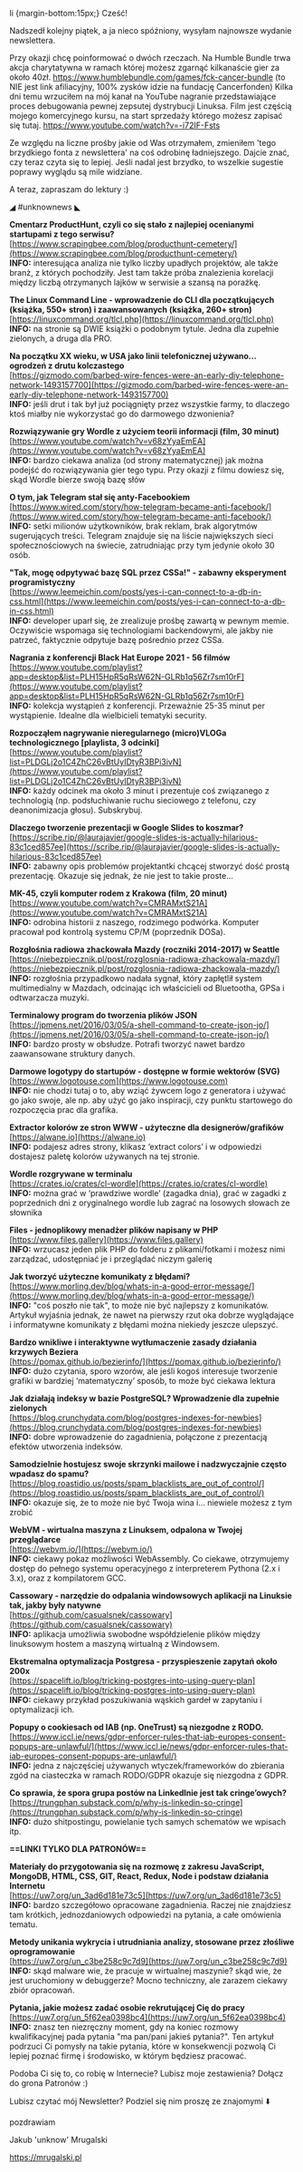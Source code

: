 li {margin-bottom:15px;}
Cześć!

Nadszedł kolejny piątek, a ja nieco spóźniony, wysyłam najnowsze wydanie newslettera.

Przy okazji chcę poinformować o dwóch rzeczach.
Na Humble Bundle trwa akcja charytatywna w ramach której możesz zgarnąć kilkanaście gier za około 40zł.
https://www.humblebundle.com/games/fck-cancer-bundle (to NIE jest link afiliacyjny, 100% zysków idzie na fundację Cancerfonden)
Kilka dni temu wrzuciłem na mój kanał na YouTube nagranie przedstawiające proces debugowania pewnej zepsutej dystrybucji Linuksa. Film jest częścią mojego komercyjnego kursu, na start sprzedaży którego możesz zapisać się tutaj.
https://www.youtube.com/watch?v=-i72IF-Fsts
 

Ze względu na liczne prośby jakie od Was otrzymałem, zmieniłem 'tego brzydkiego fonta z newslettera' na coś odrobinę ładniejszego. Dajcie znać, czy teraz czyta się to lepiej. Jeśli nadal jest brzydko, to wszelkie sugestie poprawy wyglądu są mile widziane.

 

A teraz, zapraszam do lektury :)

 

◢ #unknownews ◣

**Cmentarz ProductHunt, czyli co się stało z najlepiej ocenianymi startupami z tego serwisu?**  
[https://www.scrapingbee.com/blog/producthunt-cemetery/](https://www.scrapingbee.com/blog/producthunt-cemetery/)  
**INFO:** interesująca analiza nie tylko liczby upadłych projektów, ale także branż, z których pochodziły. Jest tam także próba znalezienia korelacji między liczbą otrzymanych lajków w serwisie a szansą na porażkę.  

**The Linux Command Line - wprowadzenie do CLI dla początkujących (książka, 550+ stron) i zaawansowanych (książka, 260+ stron)**  
[https://linuxcommand.org/tlcl.php](https://linuxcommand.org/tlcl.php)  
**INFO:** na stronie są DWIE książki o podobnym tytule. Jedna dla zupełnie zielonych, a druga dla PRO.  

**Na początku XX wieku, w USA jako linii telefonicznej używano... ogrodzeń z drutu kolczastego**  
[https://gizmodo.com/barbed-wire-fences-were-an-early-diy-telephone-network-1493157700](https://gizmodo.com/barbed-wire-fences-were-an-early-diy-telephone-network-1493157700)  
**INFO:** jeśli drut i tak był już pociągnięty przez wszystkie farmy, to dlaczego ktoś miałby nie wykorzystać go do darmowego dzwonienia?  

**Rozwiązywanie gry Wordle z użyciem teorii informacji (film, 30 minut)**  
[https://www.youtube.com/watch?v=v68zYyaEmEA](https://www.youtube.com/watch?v=v68zYyaEmEA)  
**INFO:** bardzo ciekawa analiza (od strony matematycznej) jak można podejść do rozwiązywania gier tego typu. Przy okazji z filmu dowiesz się, skąd Wordle bierze swoją bazę słów  

**O tym, jak Telegram stał się anty-Facebookiem**  
[https://www.wired.com/story/how-telegram-became-anti-facebook/](https://www.wired.com/story/how-telegram-became-anti-facebook/)  
**INFO:** setki milionów użytkowników, brak reklam, brak algorytmów sugerujących treści. Telegram znajduje się na liście największych sieci społecznościowych na świecie, zatrudniając przy tym jedynie około 30 osób.  

**"Tak, mogę odpytywać bazę SQL przez CSSa!" - zabawny eksperyment programistyczny**  
[https://www.leemeichin.com/posts/yes-i-can-connect-to-a-db-in-css.html](https://www.leemeichin.com/posts/yes-i-can-connect-to-a-db-in-css.html)  
**INFO:** developer uparł się, że zrealizuje prośbę zawartą w pewnym memie. Oczywiście wspomaga się technologiami backendowymi, ale jakby nie patrzeć, faktycznie odpytuje bazę pośrednio przez CSSa.  

**Nagrania z konferencji Black Hat Europe 2021 - 56 filmów**  
[https://www.youtube.com/playlist?app=desktop&list=PLH15HpR5qRsW62N-GLRb1q56Zr7sm10rF](https://www.youtube.com/playlist?app=desktop&list=PLH15HpR5qRsW62N-GLRb1q56Zr7sm10rF)  
**INFO:** kolekcja wystąpień z konferencji. Przeważnie 25-35 minut per wystąpienie. Idealne dla wielbicieli tematyki security.  

**Rozpocząłem nagrywanie nieregularnego (micro)VLOGa technologicznego [playlista, 3 odcinki]**  
[https://www.youtube.com/playlist?list=PLDGLj2o1C4ZhC26vBtUyIDtyR3BPi3ivN](https://www.youtube.com/playlist?list=PLDGLj2o1C4ZhC26vBtUyIDtyR3BPi3ivN)  
**INFO:** każdy odcinek ma około 3 minut i prezentuje coś związanego z technologią (np. podsłuchiwanie ruchu sieciowego z telefonu, czy deanonimizacja głosu). Subskrybuj.  

**Dlaczego tworzenie prezentacji w Google Slides to koszmar?**  
[https://scribe.rip/@laurajavier/google-slides-is-actually-hilarious-83c1ced857ee](https://scribe.rip/@laurajavier/google-slides-is-actually-hilarious-83c1ced857ee)  
**INFO:** zabawny opis problemów projektantki chcącej stworzyć dość prostą prezentację. Okazuje się jednak, że nie jest to takie proste...  

**MK-45, czyli komputer rodem z Krakowa (film, 20 minut)**  
[https://www.youtube.com/watch?v=CMRAMxtS21A](https://www.youtube.com/watch?v=CMRAMxtS21A)  
**INFO:** odrobina historii z naszego, rodzimego podwórka. Komputer pracował pod kontrolą systemu CP/M (poprzednik DOSa).  

**Rozgłośnia radiowa zhackowała Mazdy (roczniki 2014-2017) w Seattle**  
[https://niebezpiecznik.pl/post/rozglosnia-radiowa-zhackowala-mazdy/](https://niebezpiecznik.pl/post/rozglosnia-radiowa-zhackowala-mazdy/)  
**INFO:** rozgłośnia przypadkowo nadała sygnał, który zapłętlił system multimedialny w Mazdach, odcinając ich właścicieli od Bluetootha, GPSa i odtwarzacza muzyki.  

**Terminalowy program do tworzenia plików JSON**  
[https://jpmens.net/2016/03/05/a-shell-command-to-create-json-jo/](https://jpmens.net/2016/03/05/a-shell-command-to-create-json-jo/)  
**INFO:** bardzo prosty w obsłudze. Potrafi tworzyć nawet bardzo zaawansowane struktury danych.  

**Darmowe logotypy do startupów - dostępne w formie wektorów (SVG)**  
[https://www.logotouse.com](https://www.logotouse.com)  
**INFO:** nie chodzi tutaj o to, aby wziąć żywcem logo z generatora i używać go jako swoje, ale np. aby użyć go jako inspiracji, czy punktu startowego do rozpoczęcia prac dla grafika.  

**Extractor kolorów ze stron WWW - użyteczne dla designerów/grafików**  
[https://alwane.io](https://alwane.io)  
**INFO:** podajesz adres strony, klikasz &lsquo;extract colors&rsquo; i w odpowiedzi dostajesz paletę kolorów używanych na tej stronie.  

**Wordle rozgrywane w terminalu**  
[https://crates.io/crates/cl-wordle](https://crates.io/crates/cl-wordle)  
**INFO:** można grać w &lsquo;prawdziwe wordle&rsquo; (zagadka dnia), grać w zagadki z poprzednich dni z oryginalnego wordle lub zagrać na losowych słowach ze słownika  

**Files - jednoplikowy menadżer plików napisany w PHP**  
[https://www.files.gallery](https://www.files.gallery)  
**INFO:** wrzucasz jeden plik PHP do folderu z plikami/fotkami i możesz nimi zarządzać, udostępniać je i przeglądać niczym galerię  

**Jak tworzyć użyteczne komunikaty z błędami?**  
[https://www.morling.dev/blog/whats-in-a-good-error-message/](https://www.morling.dev/blog/whats-in-a-good-error-message/)  
**INFO:** "coś poszło nie tak", to może nie być najlepszy z komunikatów. Artykuł wyjaśnia jednak, że nawet na pierwszy rzut oka dobrze wyglądające i informatywne komunikaty z błędami można niekiedy jeszcze ulepszyć.  

**Bardzo wnikliwe i interaktywne wytłumaczenie zasady działania krzywych Beziera**  
[https://pomax.github.io/bezierinfo/](https://pomax.github.io/bezierinfo/)  
**INFO:** dużo czytania, sporo wzorów, ale jeśli kogoś interesuje tworzenie grafiki w bardziej &lsquo;matematyczny&rsquo; sposób, to może być ciekawa lektura  

**Jak działają indeksy w bazie PostgreSQL? Wprowadzenie dla zupełnie zielonych**  
[https://blog.crunchydata.com/blog/postgres-indexes-for-newbies](https://blog.crunchydata.com/blog/postgres-indexes-for-newbies)  
**INFO:** dobre wprowadzenie do zagadnienia, połączone z prezentacją efektów utworzenia indeksów.  

**Samodzielnie hostujesz swoje skrzynki mailowe i nadzwyczajnie często wpadasz do spamu?**  
[https://blog.roastidio.us/posts/spam_blacklists_are_out_of_control/](https://blog.roastidio.us/posts/spam_blacklists_are_out_of_control/)  
**INFO:** okazuje się, że to może nie być Twoja wina i... niewiele możesz z tym zrobić  

**WebVM - wirtualna maszyna z Linuksem, odpalona w Twojej przeglądarce**  
[https://webvm.io/](https://webvm.io/)  
**INFO:** ciekawy pokaz możliwości WebAssembly. Co ciekawe, otrzymujemy dostęp do pełnego systemu operacyjnego z interpreterem Pythona (2.x i 3.x), oraz z kompilatorem GCC.  

**Cassowary - narzędzie do odpalania windowsowych aplikacji na Linuksie tak, jakby były natywne**  
[https://github.com/casualsnek/cassowary](https://github.com/casualsnek/cassowary)  
**INFO:** aplikacja umożliwia swobodne współdzielenie plików między linuksowym hostem a maszyną wirtualną z Windowsem.  

**Ekstremalna optymalizacja Postgresa - przyspieszenie zapytań około 200x**  
[https://spacelift.io/blog/tricking-postgres-into-using-query-plan](https://spacelift.io/blog/tricking-postgres-into-using-query-plan)  
**INFO:** ciekawy przykład poszukiwania wąskich gardeł w zapytaniu i optymalizacji ich.  

**Popupy o cookiesach od IAB (np. OneTrust) są niezgodne z RODO.**  
[https://www.iccl.ie/news/gdpr-enforcer-rules-that-iab-europes-consent-popups-are-unlawful/](https://www.iccl.ie/news/gdpr-enforcer-rules-that-iab-europes-consent-popups-are-unlawful/)  
**INFO:** jedna z najczęściej używanych wtyczek/frameworków do zbierania zgód na ciasteczka w ramach RODO/GDPR okazuje się niezgodna z GDPR.  

**Co sprawia, że spora grupa postów na LinkedInie jest tak cringe&rsquo;owych?**  
[https://trungphan.substack.com/p/why-is-linkedin-so-cringe](https://trungphan.substack.com/p/why-is-linkedin-so-cringe)  
**INFO:** dużo shitpostingu, powielanie tych samych schematów we wpisach itp.  

**==LINKI TYLKO DLA PATRONÓW==**

**Materiały do przygotowania się na rozmowę z zakresu JavaScript, MongoDB, HTML, CSS, GIT, React, Redux, Node i podstaw działania Internetu**  
[https://uw7.org/un_3ad6d181e73c5](https://uw7.org/un_3ad6d181e73c5)  
**INFO:** bardzo szczegółowo opracowane zagadnienia. Raczej nie znajdziesz tam krótkich, jednozdaniowych odpowiedzi na pytania, a całe omówienia tematu.  

**Metody unikania wykrycia i utrudniania analizy, stosowane przez złośliwe oprogramowanie**  
[https://uw7.org/un_c3be258c9c7d9](https://uw7.org/un_c3be258c9c7d9)  
**INFO:** skąd malware wie, że pracuje w wirtualnej maszynie? skąd wie, że jest uruchomiony w debuggerze? Mocno techniczny, ale zarazem ciekawy zbiór opracowań.  

**Pytania, jakie możesz zadać osobie rekrutującej Cię do pracy**  
[https://uw7.org/un_5f62ea0398bc4](https://uw7.org/un_5f62ea0398bc4)  
**INFO:** znasz ten niezręczny moment, gdy na koniec rozmowy kwalifikacyjnej pada pytania "ma pan/pani jakieś pytania?". Ten artykuł podrzuci Ci pomysły na takie pytania, które w konsekwencji pozwolą Ci lepiej poznać firmę i środowisko, w którym będziesz pracować.  

 

Podoba Ci się to, co robię w Internecie? Lubisz moje zestawienia? Dołącz do grona Patronów :)

Lubisz czytać mój Newsletter? Podziel się nim proszę ze znajomymi ⬇️ 

  

 
pozdrawiam

Jakub 'unknow' Mrugalski  

https://mrugalski.pl